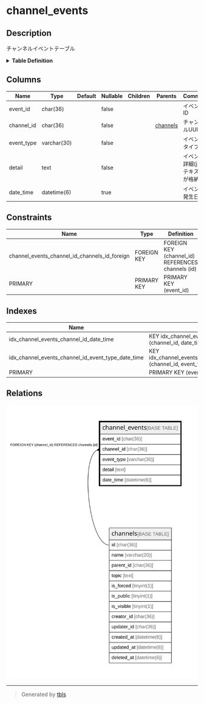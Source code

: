 # channel_events

## Description

チャンネルイベントテーブル

<details>
<summary><strong>Table Definition</strong></summary>

```sql
CREATE TABLE `channel_events` (
  `event_id` char(36) NOT NULL,
  `channel_id` char(36) NOT NULL,
  `event_type` varchar(30) NOT NULL,
  `detail` text CHARACTER SET utf8mb4 COLLATE utf8mb4_bin NOT NULL,
  `date_time` datetime(6) DEFAULT NULL,
  PRIMARY KEY (`event_id`),
  KEY `idx_channel_events_channel_id_event_type_date_time` (`channel_id`,`event_type`,`date_time`),
  KEY `idx_channel_events_channel_id_date_time` (`channel_id`,`date_time`),
  CONSTRAINT `channel_events_channel_id_channels_id_foreign` FOREIGN KEY (`channel_id`) REFERENCES `channels` (`id`) ON DELETE CASCADE ON UPDATE CASCADE
) ENGINE=InnoDB DEFAULT CHARSET=utf8mb4
```

</details>

## Columns

| Name | Type | Default | Nullable | Children | Parents | Comment |
| ---- | ---- | ------- | -------- | -------- | ------- | ------- |
| event_id | char(36) |  | false |  |  | イベントID |
| channel_id | char(36) |  | false |  | [channels](channels.md) | チャンネルUUID |
| event_type | varchar(30) |  | false |  |  | イベントタイプ |
| detail | text |  | false |  |  | イベント詳細(jsonテキストが格納) |
| date_time | datetime(6) |  | true |  |  | イベント発生日時 |

## Constraints

| Name | Type | Definition |
| ---- | ---- | ---------- |
| channel_events_channel_id_channels_id_foreign | FOREIGN KEY | FOREIGN KEY (channel_id) REFERENCES channels (id) |
| PRIMARY | PRIMARY KEY | PRIMARY KEY (event_id) |

## Indexes

| Name | Definition |
| ---- | ---------- |
| idx_channel_events_channel_id_date_time | KEY idx_channel_events_channel_id_date_time (channel_id, date_time) USING BTREE |
| idx_channel_events_channel_id_event_type_date_time | KEY idx_channel_events_channel_id_event_type_date_time (channel_id, event_type, date_time) USING BTREE |
| PRIMARY | PRIMARY KEY (event_id) USING BTREE |

## Relations

![er](channel_events.svg)

---

> Generated by [tbls](https://github.com/k1LoW/tbls)
